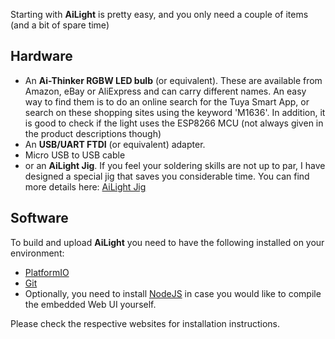 Starting with **AiLight** is pretty easy, and you only need a couple of items (and a bit of spare time)

## Hardware
* An **Ai-Thinker RGBW LED bulb** (or equivalent). These are available from Amazon, eBay or AliExpress and can carry different names. An easy way to find them is to do an online search for the Tuya Smart App, or search on these shopping sites using the keyword 'M1636'. In addition, it is good to check if the light uses the ESP8266 MCU (not always given in the product descriptions though)
* An **USB/UART FTDI** (or equivalent) adapter.
* Micro USB to USB cable
* or an **AiLight Jig**. If you feel your soldering skills are not up to par, I have designed a special jig that saves you considerable time. You can find more details here: [AiLight Jig](https://www.sachatelgenhof.nl/blog/ailight-jig)

## Software
To build and upload **AiLight** you need to have the following installed on your environment:
* [PlatformIO](http://platformio.org/)
* [Git](https://git-scm.com)
* Optionally, you need to install [NodeJS](https://nodejs.org/en/) in case you would like to compile the embedded Web UI yourself. 

Please check the respective websites for installation instructions.